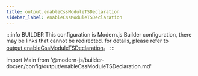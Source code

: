 ```yaml
---
title: output.enableCssModuleTSDeclaration
sidebar_label: enableCssModuleTSDeclaration
---
```


:::info BUILDER
This configuration is Modern.js Builder configuration, there may be links that cannot be redirected. for details, please refer to [output.enableCssModuleTSDeclaration](https://modernjs.dev/builder/zh/api/config-output.html#output-enablecssmoduletsdeclaration)。
:::

import Main from '@modern-js/builder-doc/en/config/output/enableCssModuleTSDeclaration.md'

<Main />
